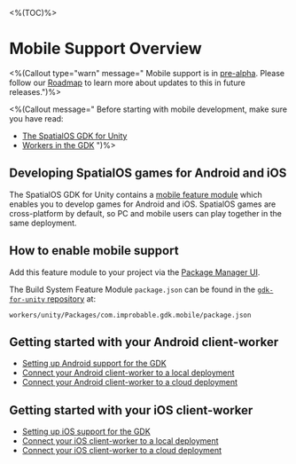 <%(TOC)%>

# Mobile Support Overview

<%(Callout type="warn" message=" Mobile support is in [pre-alpha](https://docs.improbable.io/reference/latest/shared/release-policy#maturity-stages). Please follow our [Roadmap](https://github.com/spatialos/gdk-for-unity/projects/1) to learn more about updates to this in future releases.")%>

<%(Callout message="
Before starting with mobile development, make sure you have read:

  * [The SpatialOS GDK for Unity]({{urlRoot}}/reference/overview)
  * [Workers in the GDK]({{urlRoot}}/reference/concepts/worker)
")%>

## Developing SpatialOS games for Android and iOS

The SpatialOS GDK for Unity contains a [mobile feature module]({{urlRoot}}/modules/core-and-feature-module-overview#mobile-support-module) which enables you to develop games for Android and iOS. SpatialOS games are cross-platform by default, so PC and mobile users can play together in the same deployment.

## How to enable mobile support

Add this feature module to your project via the [Package Manager UI](https://docs.unity3d.com/Packages/com.unity.package-manager-ui@2.0/manual/index.html#specifying-a-local-package-location).

The Build System Feature Module `package.json` can be found in the [`gdk-for-unity` repository](https://github.com/spatialos/gdk-for-unity) at:

```text
workers/unity/Packages/com.improbable.gdk.mobile/package.json
```


## Getting started with your Android client-worker

  * [Setting up Android support for the GDK]({{urlRoot}}/reference/mobile/android/setup)
  * [Connect your Android client-worker to a local deployment]({{urlRoot}}/reference/mobile/android/local-deploy)
  * [Connect your Android client-worker to a cloud deployment]({{urlRoot}}/reference/mobile/android/cloud-deploy)

## Getting started with your iOS client-worker

  * [Setting up iOS support for the GDK]({{urlRoot}}/reference/mobile/ios/setup)
  * [Connect your iOS client-worker to a local deployment]({{urlRoot}}/reference/mobile/ios/local-deploy)
  * [Connect your iOS client-worker to a cloud deployment]({{urlRoot}}/reference/mobile/ios/cloud-deploy)
